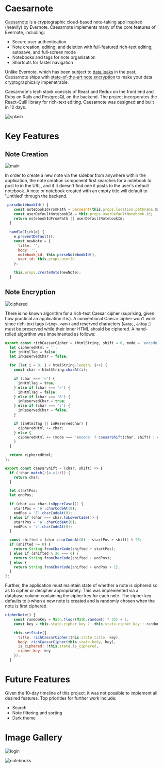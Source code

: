 # Caesarnote

[Caesarnote](https://caesarnote.herokuapp.com/) is a cryptographic cloud-based note-taking app inspired (heavily) by Evernote. Caesarnote implements many of the core features of Evernote, including:
* Secure user authentication
* Note creation, editing, and deletion with full-featured rich-text editing, autosave, and full-screen mode
* Notebooks and tags for note organization
* Shortcuts for faster navigation

Unlike Evernote, which has been subject to [data leaks](https://www.cnn.com/2013/03/04/tech/web/evernote-hacked/index.html) in the past, Caesarnote ships with [state-of-the-art note encryption](https://en.wikipedia.org/wiki/Caesar_cipher) to make your data cryptographically impenetrable.

Caesarnote's tech stack consists of React and Redux on the front end and Ruby on Rails and PostgresQL on the backend. The project incorporates the React-Quill library for rich-text editing. Caesarnote was designed and built in 10 days.

![splash](https://github.com/micah-jaffe/caesarnote/blob/master/app/assets/images/readme/splash.png)

# Key Features

## Note Creation

![main](https://github.com/micah-jaffe/caesarnote/blob/master/app/assets/images/readme/main.png)

In order to create a new note via the sidebar from anywhere within the application, the note creation component first searches for a notebook to post to in the URL, and if it doesn't find one it posts to the user's default notebook. A note or notebook created with an empty title will default to 'Untitled' through the backend.

```javascript
 parseNotebookId() {
    const notebookIdFromPath = parseInt(this.props.location.pathname.match(/\d+/));
    const userDefaultNotebookId = this.props.userDefaultNotebook.id;
    return notebookIdFromPath || userDefaultNotebookId;
  }
  
  handleClick(e) {
    e.preventDefault();
    const newNote = {
      title: '',
      body: '',
      notebook_id: this.parseNotebookId(),
      user_id: this.props.userId
    };

    this.props.createNote(newNote);
  }
```


## Note Encryption

![ciphered](https://github.com/micah-jaffe/caesarnote/blob/master/app/assets/images/readme/ciphered.png)

There is no known algorithm for a rich-text Caesar cipher (suprising, given how practical an application it is). A conventional Caesar cipher won't work since rich-text tags (`<img>`, `<em>`) and reserved characters (`&amp;`, `&nbsp;`) must be preserved while their inner HTML should be ciphered. A hand-rolled algorithm was impelmented as follows:

```javascript
export const richCaesarCipher = (htmlString, shift = 0, mode = 'encode') => {
  let cipheredHtml = '';
  let inHtmlTag = false;
  let inReservedChar = false;

  for (let i = 0; i < htmlString.length; i++) {
    const char = htmlString.charAt(i);

    if (char === '<') {
      inHtmlTag = true;
    } else if (char === '>') {
      inHtmlTag = false;
    } else if (char === '&') {
      inReservedChar = true;
    } else if (char === ';') {
      inReservedChar = false;
    }

    if (inHtmlTag || inReservedChar) {
      cipheredHtml += char;
    } else {
      cipheredHtml += (mode === 'encode' ? caesarShift(char, shift) : caesarShift(char, -shift));
    }
  }

  return cipheredHtml;
};

export const caesarShift = (char, shift) => {
  if (!char.match(/[a-z]/i)) {
    return char;
  }

  let startPos;
  let endPos;

  if (char === char.toUpperCase()) {
    startPos = 'A'.charCodeAt(0);
    endPos = 'Z'.charCodeAt(0);
  } else if (char === char.toLowerCase()) {
    startPos = 'a'.charCodeAt(0);
    endPos = 'z'.charCodeAt(0);
  }

  const shifted = (char.charCodeAt(0) - startPos + shift) % 26;
  if (shifted >= 0) {
    return String.fromCharCode(shifted + startPos);
  } else if (shifted % 26 === 0) {
    return String.fromCharCode(shifted + endPos);
  } else {
    return String.fromCharCode(shifted + endPos + 1); 
  }
};
```

Further, the application must maintain state of whether a note is ciphered so as to cipher or decipher appropriately. This was implemented via a database column containing the cipher key for each note. The cipher key defaults to `0` when a new note is created and is randomly chosen when the note is first ciphered.

```javascript
cipherNote() {
    const randomKey = Math.floor(Math.random() * 25) + 1;
    const key = this.state.cipher_key ? -this.state.cipher_key : randomKey;

    this.setState({
      title: richCaesarCipher(this.state.title, key),
      body: richCaesarCipher(this.state.body, key),
      is_ciphered: !this.state.is_ciphered,
      cipher_key: key
    });
  }
```

# Future Features

Given the 10-day timeline of this project, it was not possible to implement all desired features. Top priorities for further work include:
* Search
* Note filtering and sorting
* Dark theme

# Image Gallery
![login](https://github.com/micah-jaffe/caesarnote/blob/master/app/assets/images/readme/login.png)


![notebooks](https://github.com/micah-jaffe/caesarnote/blob/master/app/assets/images/readme/notebooks.png)

